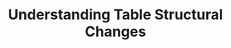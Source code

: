 ---
# -------------------------- #
#          PAGE INFO         #
# -------------------------- #

title: Understanding Table Structural Changes
permalink: /replication/loading/understanding-table-structural-changes
redirect_from: /data-structure/table-structural-changes
keywords: redshift, amazon redshift, postgresql, varchar, varchar widening, column splitting, postgres, panoply, bigquery, structure change, schema change, column split
summary: "From time to time, Stitch will encounter data that can't be loaded losslessly into the destination table in your destination. When this happens, Stitch may have to alter the structure of the table in order to successfully load the data."

key: "structure-changes"
type: "loading-basics"

layout: general
toc: true
weight: 5


# -------------------------- #
#           INTRO            #
# -------------------------- #

intro: |
  {{ page.summary }}

sections:
  - title: "Reasons for table structural changes"
    anchor: "structural-change-reasons"
    content: |
      Stitch may need to perform table alterations for several reasons, including:

      - [`VARCHAR` data of varying widths](#varchar-column-widening),
      - [Multiple data types in a source table column](#columns-mixed-data-types), and
      - [Column additions or removals in the source table](#adding-removing-columns)
      
      In this guide are examples of how Stitch will behave in each of these scenarios for each currently supported destination type.


# --------------------------- #
#        EXAMPLE TABLE        #
# --------------------------- #

  - title: "Examples in this guide"
    anchor: "examples-in-this-guide"
    content: |
      The examples in this guide will use an example table named `{{ site.data.dataloading.examples.example-table.name }}` to demonstrate Stitch's behavior for each scenario.

      Excluding [the `_sdc` columns]({{ link.destinations.storage.sdc-columns | prepend: site.baseurl }}), Stitch determines this is the structure of the `{{ site.data.dataloading.examples.example-table.name }}` table:

      {% include replication/templates/example-table-extracted-rows.html table-type="table-schema" %}


# --------------------------- #
#      VARCHAR WIDENING       #
# --------------------------- #

  - title: "VARCHAR column widening"
    anchor: "varchar-column-widening"
    content: |
      To preserve your destination's performance and reduce disk usage, Stitch uses the smallest possible `VARCHAR` column when storing string data.

      For example: If the maximum width of a string column across all records is currently 127, Stitch will type the destination column as `VARCHAR(128)`.

      As string data can vary in width, Stitch will take different actions to accommodate the data, depending on the destination in use. See below for an example.

    subsections:
      - title: "VARCHAR column widening example: First replication job"
        anchor: "varchar-column-widening--first-replication-job"
        content: |
          During the first replication job, Stitch extracts the following records for the [`{{ site.data.dataloading.examples.example-table.name }}` table](#examples-in-this-guide):

          {% include replication/templates/example-table-extracted-rows.html table-type="extraction" job-type="first-job" example-type="varchar-widening" %}

      - title: "VARCHAR column widening example: Second replication job"
        anchor: "varchar-column-widening-columns--second-replication-job"
        content: |
          During the next replication job, Stitch extracts the records in the table below. In this example, the `name` column contains data that exceeds its previously known width:

          {% include replication/templates/example-table-extracted-rows.html table-type="extraction" job-type="second-job" example-type="varchar-widening" %}

      - title: "VARCHAR column widening example: New table structure"
        anchor: "varchar-column-widening--new-table-structure"
        content: |
          How Stitch loads the data depends on the type destination being used. Click the tabs below to see how accommodating this data works for each destination.

          {% include replication/templates/table-schema-changes-tabs.html example-type="varchar-widening" %}


# --------------------------- #
#      MIXED DATA TYPES       #
# --------------------------- #

  - title: "Columns with mixed data types"
    anchor: "columns-mixed-data-types"
    content: |
      Stitch requires that there only be one data type per column to properly type, load, and store data. If a column contains multiple data types, Stitch will create additional columns and append the data type to the column name. See below for an example.

    subsections:
      - title: "Mixed data types example: First replication job"
        anchor: "mixed-data-types--first-replication-job"
        content: |
          During the first replication job, the following rows are extracted for the [`{{ site.data.dataloading.examples.example-table.name }}` table](#examples-in-this-guide):

          {% include replication/templates/example-table-extracted-rows.html table-type="extraction" job-type="first-job" example-type="mixed-data-types" %}

      - title: "Mixed data types example: Second replication job"
        anchor: "mixed-data-types--second-replication-job"
        content: |
          During the next replication job, the following rows are extracted:

          {% include replication/templates/example-table-extracted-rows.html table-type="extraction" job-type="second-job" example-type="mixed-data-types" %}

          Stitch will detect that the data types in these newly replicated rows differ than the ones from the initial replication job. In this case:

          - `age` was originally a `BIGINT`, but can sometimes be a decimal
          - `has_magic` was originally a `BOOLEAN`, but can sometimes be a string

      - title: "Mixed data types example: New table structure"
        anchor: "mixed-data-types--new-table-structure"
        content: |
          To accommodate the data, Stitch will create a new column for the newly detected data type and store the data for that data type in the new column.

          How columns are named as a result of "splitting" mixed data types depends on the type of destination being used. Click the tabs below to see how accommodating this data works for each destination.

          {% include replication/templates/table-schema-changes-tabs.html example-type="mixed-data-types" %}


# --------------------------- #
#   ADDING/REMOVING COLUMNS   #
# --------------------------- #

  - title: "Adding and removing columns"
    anchor: "adding-removing-columns"
    content: |
      {% capture log-based-incremental-notice %}
      **Note**: **This section is not applicable to Log-based Incremental Replication**. This section only applies when Key-based Incremental or Full Table Replication is being used. Refer to the [Log-based Incremental Replication guide]({{ link.replication.log-based-incremental | prepend: site.baseurl }}) for info about schema changes and Log-based Incremental Replication.
      {% endcapture %}
      {% include note.html type="single-line" content=log-based-incremental-notice %}

      - **Adding columns**: When a new column is added to a source table and selected for replication, Stitch will append the column to the end of the destination table. 

         For Key-based Incremental tables, data for the column will be replicated onward from the saved [Replication Key ]({{ link.replication.rep-keys | prepend: site.baseurl }}). Default `NULLs` will be placed in existing rows unless:

          1. A historical backfill in the source updated the records' Replication Key values, or
          2. A [table-level reset]({{ link.replication.reset-rep-keys | prepend: site.baseurl }}) is performed and a full re-replication is queued

      - **Removing columns**: When a column is removed in the source or de-selected from replication, Stitch will place default `NULLs` in the column going forward. Columns will not be removed from the destination.
---